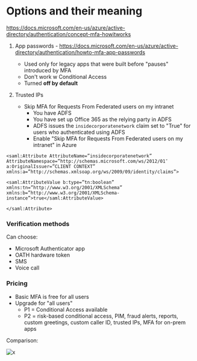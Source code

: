 # Options and their meaning

https://docs.microsoft.com/en-us/azure/active-directory/authentication/concept-mfa-howitworks

1. App passwords - https://docs.microsoft.com/en-us/azure/active-directory/authentication/howto-mfa-app-passwords
    - Used only for legacy apps that were built before "pauses" introduced by MFA
    - Don't work w Conditional Access
    - Turned **off by default**

2. Trusted IPs 
    - Skip MFA for Requests From Federated users on my intranet
        - You have ADFS
        - You have set up Office 365 as the relying party in ADFS
        - ADFS issues the `insidecorporatenetwork` claim set to "True" for users who authenticated using ADFS
        - Enable "Skip MFA for Requests From Federated users on my intranet" in Azure

```
<saml:Attribute AttributeName=”insidecorporatenetwork” AttributeNamespace=”http://schemas.microsoft.com/ws/2012/01″ a:OriginalIssuer=”CLIENT CONTEXT” xmlns:a=”http://schemas.xmlsoap.org/ws/2009/09/identity/claims”>

<saml:AttributeValue b:type=”tn:boolean” xmlns:tn=”http://www.w3.org/2001/XMLSchema” xmlns:b=”http://www.w3.org/2001/XMLSchema-instance”>true</saml:AttributeValue>

</saml:Attribute>
```

### Verification methods

Can choose:
- Microsoft Authenticator app
- OATH hardware token
- SMS
- Voice call

### Pricing

- Basic MFA is free for all users
- Upgrade for "all users"
    - P1 = Conditional Access available
    - P2 = risk-based conditional access, PIM, fraud alerts, reports, custom greetings, custom caller ID, trusted IPs, MFA for on-prem apps

Comparison:

![x](https://i.imgur.com/BY1fuws.png)
